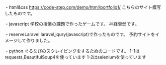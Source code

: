 ・html&css
https://code-step.com/demo/html/portfolio1/
こちらのサイト模写したものです。

・javascript
学校の授業の課題で作ったゲームです。
神経衰弱です。

・reserveLaravel
laravel,jqury(javascript)で作ったものです。
予約サイトをイメージして作りました。


・python 
ぐるなびのスクレイピングをするためのコードです。
1-1はrequests,BeautifulSoup4を使っています
1-2はseleniumを使っています
